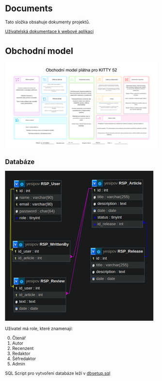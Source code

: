 # Documents

Tato složka obsahuje dokumenty projektů.

[Uživatelská dokumentace k webové aplikaci](user_doc.md)

# Obchodní model

![alt text](<Canvas Business Model.png>)

## Databáze

![alt text](ER_diagram_Kitty52.png)

Uživatel má role, které znamenají:

0. Čtenář
1. Autor
2. Recenzent
3. Redaktor
4. Šéfredaktor
5. Admin

SQL Script pro vytvoření databáze leží v [dbsetup.sql](dbsetup.sql)
